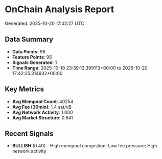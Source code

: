 # OnChain Analysis Report
Generated: 2025-10-20 17:42:27 UTC

## Data Summary
- **Data Points**: 96
- **Feature Points**: 96
- **Signals Generated**: 1
- **Time Range**: 2025-10-18 23:39:13.399113+00:00 to 2025-10-20 17:42:25.314932+00:00

## Key Metrics
- **Avg Mempool Count**: 40254
- **Avg Fee (30min)**: 1.4 sat/vB
- **Avg Network Activity**: 1.000
- **Avg Market Structure**: 0.641

## Recent Signals
- **BULLISH** (0.40) - High mempool congestion; Low fee pressure; High network activity
